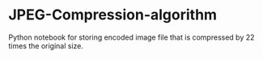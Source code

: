 # JPEG-Compression-algorithm
Python notebook for storing encoded image file that is compressed by 22 times the original size.
